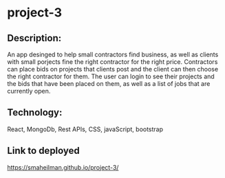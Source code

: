 # project-3

## Description:
An app desinged to help small contractors find business, as well as clients with small porjects fine the right contractor for the right price. Contractors can place bids on projects that clients post and the client can then choose the right contractor for them. The user can login to see their projects and the bids that have been placed on them, as well as a list of jobs that are currently open.

## Technology:
React, MongoDb, Rest APIs, CSS, javaScript, bootstrap

## Link to deployed
https://smaheilman.github.io/project-3/
